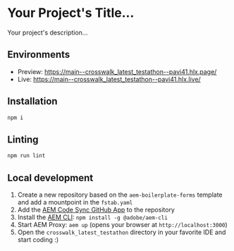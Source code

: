 # Your Project's Title...
Your project's description...

## Environments
- Preview: https://main--crosswalk_latest_testathon--pavi41.hlx.page/
- Live: https://main--crosswalk_latest_testathon--pavi41.hlx.live/

## Installation

```sh
npm i
```

## Linting

```sh
npm run lint
```

## Local development

1. Create a new repository based on the `aem-boilerplate-forms` template and add a mountpoint in the `fstab.yaml`
1. Add the [AEM Code Sync GitHub App](https://github.com/apps/aem-code-sync) to the repository
1. Install the [AEM CLI](https://github.com/adobe/helix-cli): `npm install -g @adobe/aem-cli`
1. Start AEM Proxy: `aem up` (opens your browser at `http://localhost:3000`)
1. Open the `crosswalk_latest_testathon` directory in your favorite IDE and start coding :)
